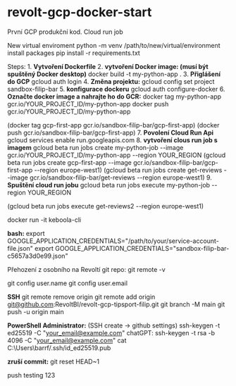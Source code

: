 # revolt-gcp-docker-start
První GCP produkční kod. Cloud run job



New virtual enviroment 
python -m venv /path/to/new/virtual/environment
install packages
pip install -r requirements.txt



Steps: 
1.
**Vytvoření Dockerfile** 
2. 
**vytvoření Docker image: (musí být spuštěný Docker desktop)**
docker build -t my-python-app .
3. 
**Přiglášení do GCP** 
gcloud auth login
4. 
**Změna projektu:**
gcloud config set project sandbox-filip-bar
5. 
**konfigurace dockeru**
gcloud auth configure-docker
6. 
**Označte docker image a nahrajte ho do GCR:** 
docker tag my-python-app gcr.io/YOUR_PROJECT_ID/my-python-app
docker push gcr.io/YOUR_PROJECT_ID/my-python-app

(docker tag gcp-first-app gcr.io/sandbox-filip-bar/gcp-first-app)
(docker push gcr.io/sandbox-filip-bar/gcp-first-app)
7. 
**Povolení Cloud Run Api**
gcloud services enable run.googleapis.com
8. 
**vytvoření clous run job s imagem**
gcloud beta run jobs create my-python-job --image gcr.io/YOUR_PROJECT_ID/my-python-app --region YOUR_REGION
(gcloud beta run jobs create gcp-first-app --image gcr.io/sandbox-filip-bar/gcp-first-app --region europe-west1)
(gcloud beta run jobs create get-reviews --image gcr.io/sandbox-filip-bar/get-reviews --region europe-west1)
9.
**Spuštění cloud run jobu**
gcloud beta run jobs execute my-python-job --region YOUR_REGION

(gcloud beta run jobs execute get-reviews2 --region europe-west1)



docker run -it keboola-cli

**bash:**
export GOOGLE_APPLICATION_CREDENTIALS="/path/to/your/service-account-file.json"
export GOOGLE_APPLICATION_CREDENTIALS="sandbox-filip-bar-c5657a3d0e99.json"



Přehození z osobního na Revoltí git repo: 
git remote -v

git config user.name
git config user.email


**SSH**
git remote remove origin 
git remote add origin git@github.com:RevoltBI/revolt-gcp-tipsport-filip.git
git branch -M main
git push -u origin main


**PowerShell Administrator:**  (SSH create -> github settings)
ssh-keygen -t ed25519 -C "your_email@example.com"
chatGPT:  ssh-keygen -t rsa -b 4096 -C "your_email@example.com"
cat  C:\Users\barrf/.ssh/id_ed25519.pub

**zruší commit:**
git reset HEAD~1


push testing 123
